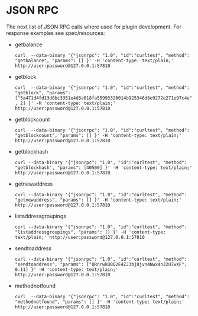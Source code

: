 # JSON RPC

The next list of JSON RPC calls where used for plugin development.
For response examples see spec/resources:

  * getbalance
  
    `curl  --data-binary '{"jsonrpc": "1.0", "id":"curltest", "method": "getbalance", "params": [] }' -H 'content-type: text/plain;' http://user:password@127.0.0.1:57810`
  * getblock
  
    `curl  --data-binary '{"jsonrpc": "1.0", "id":"curltest", "method": "getblock", "params": ["5a471d4fd13d8bc3351e4d3a618fa55993326014b925346d8e9272e271e97c4e", 2] }' -H 'content-type: text/plain;' http://user:password@127.0.0.1:57810`
  * getblockcount
  
    `curl  --data-binary '{"jsonrpc": "1.0", "id":"curltest", "method": "getblockcount", "params": [] }' -H 'content-type: text/plain;' http://user:password@127.0.0.1:57810`
  * getblockhash
  
    `curl --data-binary '{"jsonrpc": "1.0", "id":"curltest", "method": "getblockhash", "params": [40500] }' -H 'content-type: text/plain;' http://user:password@127.0.0.1:57810 `
  * getnewaddress
  
    `curl --data-binary '{"jsonrpc": "1.0", "id":"curltest", "method": "getnewaddress", "params": [] }' -H 'content-type: text/plain;' http://user:password@127.0.0.1:57810 `
  * listaddressgroupings
  
    `curl --data-binary '{"jsonrpc": "1.0", "id":"curltest", "method": "listaddressgroupings", "params": [] }' -H 'content-type: text/plain;' http://user:password@127.0.0.1:57810`
  * sendtoaddress
  
    `curl --data-binary '{"jsonrpc": "1.0", "id":"curltest", "method": "sendtoaddress", "params": ["QRnrwkUBQ2E4ZJ3bj8jvn4Nwx4nJ2U7wXF", 0.11] }' -H 'content-type: text/plain;' http://user:password@127.0.0.1:57810`
  * methodnotfound
  
    `curl  --data-binary '{"jsonrpc": "1.0", "id":"curltest", "method": "methodnotfound", "params": [] }' -H 'content-type: text/plain;' http://user:password@127.0.0.1:57810`
